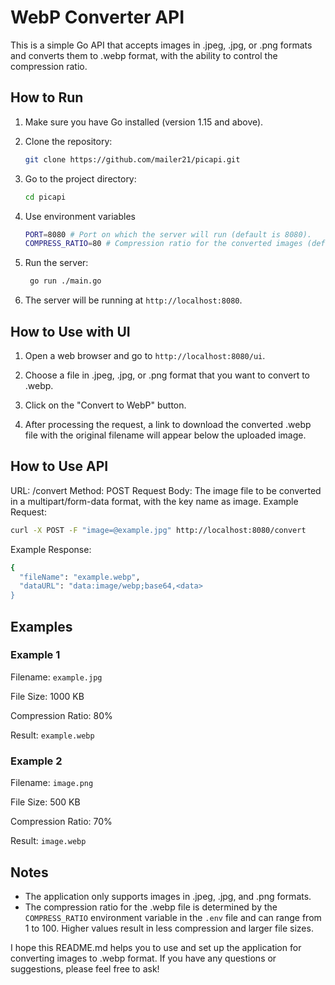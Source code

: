 # WebP Converter API

This is a simple Go API that accepts images in .jpeg, .jpg, or .png formats and converts them to .webp format, with the ability to control the compression ratio.

## How to Run

1. Make sure you have Go installed (version 1.15 and above).

2. Clone the repository:
   ``` bash
   git clone https://github.com/mailer21/picapi.git
   ```
3. Go to the project directory:
    ``` bash
    cd picapi
    ```
4. Use environment variables
    ``` bash
   PORT=8080 # Port on which the server will run (default is 8080).
   COMPRESS_RATIO=80 # Compression ratio for the converted images (default is 80).
   ```
5. Run the server:
   ``` bash
    go run ./main.go
    ```
6. The server will be running at `http://localhost:8080`.

## How to Use with UI

1. Open a web browser and go to `http://localhost:8080/ui`.

2. Choose a file in .jpeg, .jpg, or .png format that you want to convert to .webp.

3. Click on the "Convert to WebP" button.

4. After processing the request, a link to download the converted .webp file with the original filename will appear below the uploaded image.

## How to Use API
URL: /convert 
Method: POST
Request Body: The image file to be converted in a multipart/form-data format, with the key name as image.
Example Request:
``` bash
curl -X POST -F "image=@example.jpg" http://localhost:8080/convert
```
Example Response:
``` bash
{
  "fileName": "example.webp",
  "dataURL": "data:image/webp;base64,<data>
}
```

## Examples

### Example 1

Filename: `example.jpg`

File Size: 1000 KB

Compression Ratio: 80%

Result: `example.webp`

### Example 2

Filename: `image.png`

File Size: 500 KB

Compression Ratio: 70%

Result: `image.webp`

## Notes

* The application only supports images in .jpeg, .jpg, and .png formats.
* The compression ratio for the .webp file is determined by the `COMPRESS_RATIO` environment variable in the `.env` file and can range from 1 to 100. Higher values result in less compression and larger file sizes.

I hope this README.md helps you to use and set up the application for converting images to .webp format. If you have any questions or suggestions, please feel free to ask!
